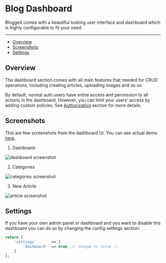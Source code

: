 # Blog Dashboard

Blogged comes with a beautiful looking user interface and dashboard which is highly configurable to fit your need.

---

- [Overview](#overview)
- [Screenshots](#screenshots)
- [Settings](#overview)

<a name="overview"></a>
## Overview

The dashboard section comes with all main features that needed for CRUD operations, including creating articles, uploading images and so on.

By default, normal auth users have entire access and permission to all actions in the dashboard. However, you can limit your users' access by adding custom policies. See [Authorization](/docs/{{version}}/authorization) section for more details.

<a name="screenshots"></a>
## Screenshots

This are few screenshots from the dashboard UI. You can see actual demo [here](/blog/dashboard).
1. Dashboard

![dashboard screenshot](/dashboard-screenshot.png)

2. Categories

![categories screenshot](/categories-screenshot.png)

3. New Article

![article screenshot](/article-screenshot.png)

<a name="settings"></a>
## Settings

If you have your own admin panel or dashboard and you want to disable this dashboard you can do so by changing the config settings section:

```php
return [
    'settings'       => [
        'dashboard'  => true, // change to false :)
    ]
];
```